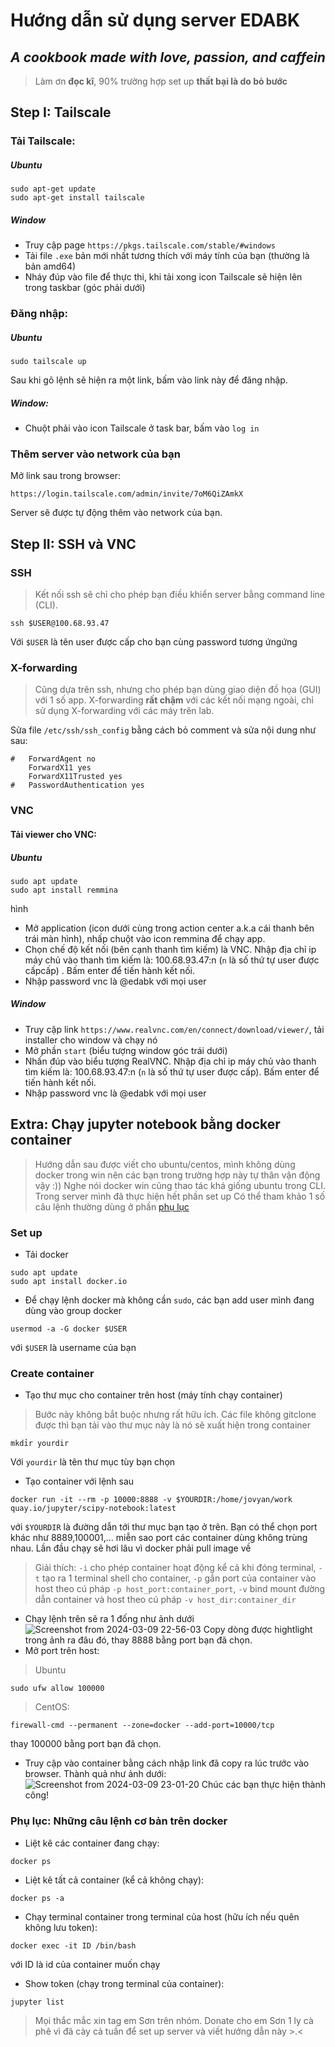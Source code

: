 # Hướng dẫn sử dụng  server EDABK
## _A cookbook made with love, passion, and caffein_
> Làm ơn **đọc kĩ**, 90% trường hợp set up **thất bại là do bỏ bước**  
## Step I: Tailscale
### Tải Tailscale:
##### Ubuntu
```
sudo apt-get update
sudo apt-get install tailscale
```
##### Window
- Truy cập page `https://pkgs.tailscale.com/stable/#windows`
- Tải file `.exe` bản mới nhất tương thích với máy tính của bạn (thường là bản amd64)
- Nháy đúp vào file để thực thi, khi tải xong icon Tailscale sẽ hiện lên trong taskbar (góc phải dưới)

### Đăng nhập:
##### Ubuntu
```
sudo tailscale up
```
Sau khi gõ lệnh sẽ hiện ra một link, bấm  vào link này để đăng nhập.
##### Window:
- Chuột phải vào icon Tailscale ở task bar, bấm vào `log in`
### Thêm server vào network của bạn
Mở link sau trong browser:
```
https://login.tailscale.com/admin/invite/7oM6QiZAmkX
```
Server sẽ được tự động thêm vào network của bạn.
## Step II: SSH và VNC
### <a name="ssh"></a>SSH
> Kết nối ssh sẽ chỉ cho phép bạn điều khiển server bằng command line  (CLI).
```
ssh $USER@100.68.93.47
```
Với `$USER` là tên user được cấp cho bạn cùng password tương ứngứng
### X-forwarding
> Cũng dựa trên ssh, nhưng cho phép bạn dùng giao diện đồ họa (GUI) với  1 số app. X-forwarding  **rất chậm** với các kết nối mạng ngoài, chỉ sử dụng X-forwarding với các máy trên lab.

Sửa file `/etc/ssh/ssh_config` bằng cách bỏ comment và sửa nội dung như sau:
```
#   ForwardAgent no
    ForwardX11 yes
    ForwardX11Trusted yes
#   PasswordAuthentication yes
```
### VNC
#### Tải viewer cho VNC:
##### Ubuntu

```
sudo apt update
sudo apt install remmina
```
hình
- Mở application (icon dưới cùng trong action center a.k.a cái thanh bên trái màn hình), nhấp chuột vào icon remmina để chạy app.
- Chọn chế độ kết nối (bên cạnh thanh tìm kiếm) là VNC. Nhập địa chỉ ip máy chủ vào thanh tìm kiếm là: 100.68.93.47:n (`n` là số thứ tự user được cấpcấp) . Bấm enter để tiến hành kết nối.
- Nhập password vnc là @edabk với mọi user
##### Window
- Truy cập link `https://www.realvnc.com/en/connect/download/viewer/`, tải installer cho window và chạy nó
- Mở phần `start` (biểu tượng window góc trái dưới)
- Nhấn đúp vào biểu tượng RealVNC. Nhập địa chỉ ip máy chủ vào thanh tìm kiếm là: 100.68.93.47:n (`n` là số thứ tự user được cấp). Bấm enter để tiến hành kết nối.
- Nhập password vnc là @edabk với mọi user
## Extra: Chạy jupyter notebook bằng docker container
> Hướng dẫn sau được viết cho ubuntu/centos, mình không dùng docker trong win nên các bạn trong trường hợp này tự thân vận động vậy :)) Nghe nói docker win cũng thao tác khá giống ubuntu trong CLI. Trong server mình đã thực hiện hết phần set up
> Có thể tham khảo 1 số câu lệnh thường dùng ở phần [phụ lục](#phụ-lục-những-câu-lệnh-cơ-bản-trên-docker)
### Set up
- Tải docker
```
sudo apt update
sudo apt install docker.io
```
- Để chạy lệnh docker mà không cần `sudo`, các bạn add user mình đang dùng vào group docker
```
usermod -a -G docker $USER
```
với `$USER` là username của bạn
### Create container
- Tạo thư mục cho container trên host (máy tính chạy container)
> Bước này không bắt buộc nhưng rất hữu ích. Các file không gitclone được thì bạn tải vào thư mục này là nó sẽ xuất hiện trong container
```
mkdỉr yourdir
```
Với `yourdir` là tên thư mục tùy bạn chọn
- Tạo container với lệnh sau
```
docker run -it --rm -p 10000:8888 -v $YOURDIR:/home/jovyan/work quay.io/jupyter/scipy-notebook:latest
```
với `$YOURDIR` là đường dẫn tới thư mục bạn tạo ở trên. Bạn có thể chọn port khác như 8889,100001,... miễn sao port các container dùng không trùng nhau. Lần đầu chạy sẽ hơi lâu vì docker phải pull image về
> Giải thích: `-i` cho phép container hoạt động kể cả khi đóng terminal, `-t` tạo ra 1 terminal shell cho container, `-p` gắn port của container vào host theo cú pháp `-p host_port:container_port`, `-v` bind mount đường dẫn container và host theo cú pháp `-v host_dir:container_dir`
- Chạy lệnh trên sẽ ra 1 đống như ảnh dưới
![Screenshot from 2024-03-09 22-56-03](https://github.com/cern143/edabk_SoC_doc/assets/70802909/2242f7d7-65ce-4fd7-b0b8-cdaa4f8be621)
Copy dòng được hightlight trong ảnh ra đâu đó, thay 8888 bằng port bạn đã chọn.
- Mở port trên host:
> Ubuntu
```
sudo ufw allow 100000
```
> CentOS:
```
firewall-cmd --permanent --zone=docker --add-port=10000/tcp
```
thay 100000 bằng port bạn đã chọn.
- Truy cập vào container bằng cách nhập link đã copy ra lúc trước vào browser. Thành quả như ảnh dưới:
![Screenshot from 2024-03-09 23-01-20](https://github.com/cern143/edabk_SoC_doc/assets/70802909/4a6248b5-9dd3-46b5-9754-493a584fcb5f)
Chúc các bạn thực hiện thành công!
### Phụ lục: Những câu lệnh cơ bản trên docker
- Liệt kê các container đang chạy:
```
docker ps
```
- Liệt kê tất cả container (kể cả không chạy):
```
docker ps -a
```
- Chạy terminal container trong terminal của host (hữu ích nếu quên không lưu token):
```
docker exec -it ID /bin/bash
```
với ID là id của container muốn chạy
- Show token (chạy trong terminal của container):
```
jupyter list
```
> Mọi thắc mắc xin tag em Sơn trên nhóm. Donate cho em Sơn 1 ly cà phê vì đã cày cả tuần để set up server và viết hướng dẫn này >.<






